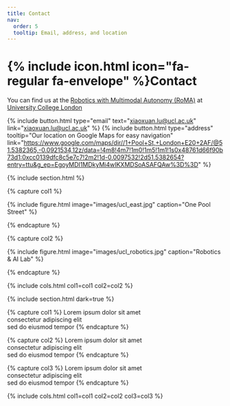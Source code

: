 ```yaml
---
title: Contact
nav:
  order: 5
  tooltip: Email, address, and location
---
```


# {% include icon.html icon="fa-regular fa-envelope" %}Contact

You can find us at the [Robotics with Multimodal Autonomy (RoMA)](https://christopherlu.github.io/group_website/) at [University College London](https://www.ucl.ac.uk/)

{%
  include button.html
  type="email"
  text="xiaoxuan.lu@ucl.ac.uk"
  link="xiaoxuan.lu@ucl.ac.uk"
%}
{%
  include button.html
  type="address"
  tooltip="Our location on Google Maps for easy navigation"
  link="https://www.google.com/maps/dir//1+Pool+St,+London+E20+2AF/@51.5382365,-0.0921534,12z/data=!4m8!4m7!1m0!1m5!1m1!1s0x48761d66f90b73d1:0xcc0139dfc8c5e7c7!2m2!1d-0.0097532!2d51.5382654?entry=ttu&g_ep=EgoyMDI1MDkyMi4wIKXMDSoASAFQAw%3D%3D"
%}

{% include section.html %}

{% capture col1 %}

{%
  include figure.html
  image="images/ucl_east.jpg"
  caption="One Pool Street"
%}

{% endcapture %}

{% capture col2 %}

{%
  include figure.html
  image="images/ucl_robotics.jpg"
  caption="Robotics & AI Lab"
%}

{% endcapture %}

{% include cols.html col1=col1 col2=col2 %}

{% include section.html dark=true %}

{% capture col1 %}
Lorem ipsum dolor sit amet  
consectetur adipiscing elit  
sed do eiusmod tempor
{% endcapture %}

{% capture col2 %}
Lorem ipsum dolor sit amet  
consectetur adipiscing elit  
sed do eiusmod tempor
{% endcapture %}

{% capture col3 %}
Lorem ipsum dolor sit amet  
consectetur adipiscing elit  
sed do eiusmod tempor
{% endcapture %}

{% include cols.html col1=col1 col2=col2 col3=col3 %}


